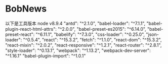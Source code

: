 # BobNews
以下是工具版本
    node v8.9.4
    "antd": "^2.1.0",
    "babel-loader": "^7.1.1",
    "babel-plugin-react-html-attrs": "^2.0.0",
    "babel-preset-es2015": "^6.14.0",
    "babel-preset-react": "^6.11.1",
    "babelify": "^7.3.0",
    "css-loader": "^0.25.0",
    "json-loader": "^0.5.4",
    "react": "^15.3.2",
    "fetch": "^1.1.0",
    "react-dom": "^15.3.2",
    "react-mixin": "^2.0.2",
    "react-responsive": "^1.2.1",
    "react-router": "^2.8.1",
    "style-loader": "^0.13.1",
    "webpack": "^1.13.2",
    "webpack-dev-server": "^1.16.1"
    "babel-plugin-import": "^1.0.1"
